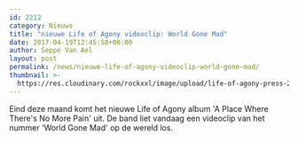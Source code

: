 ```yaml
---
id: 2212
category: Nieuws
title: "nieuwe Life of Agony videoclip: World Gone Mad"
date: 2017-04-19T12:45:58+00:00
author: Seppe Van Ael
layout: post
permalink: /news/nieuwe-life-of-agony-videoclip-world-gone-mad/
thumbnail: >-
  https://res.cloudinary.com/rockxxl/image/upload/life-of-agony-press-2017-cr-Tim-Tronckoe-billboard-1548.jpg
---
```

Eind deze maand komt het nieuwe Life of Agony album 'A Place Where There's No More Pain' uit. De band liet vandaag een videoclip van het nummer 'World Gone Mad' op de wereld los.
